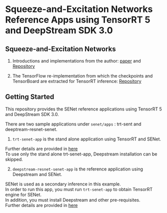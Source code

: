 
# Squeeze-and-Excitation Networks Reference Apps using TensorRT 5 and DeepStream SDK 3.0

## Squeeze-and-Excitation Networks ##

1. Introductions and implementations from the author: [paper](http://openaccess.thecvf.com/content_cvpr_2018/papers/Hu_Squeeze-and-Excitation_Networks_CVPR_2018_paper.pdf) and [Repository](https://github.com/hujie-frank/SENet)

2. The TensorFlow re-implementation from which the checkpoints and TensorBoard are extracted for TensorRT inference: [Repository](https://github.com/tensorpack/tensorpack/tree/master/examples/ResNet)

## Getting Started ##
This repository provides the SENet reference applications using TensorRT 5 and DeepStream SDK 3.0.

There are two sample applications under `senet/apps` : trt-sent and deeptream-resnet-senet.

1. `trt-senet-app` is the stand alone application using TensorRT and SENet.

  Further details are provided in [here](apps/trt-senet/README.md)<br/>
  To use only the stand alone trt-senet-app, Deepstream installation can be skipped.<br/>

2. `deepstream-resnet-senet-app` is the reference application using Deepstream and SENet.

  SENet is used as a secondary inference in this example.<br/>
  In order to run this app, you must run `trt-senet-app` to obtain TensorRT engine for SENet.<br/>
  In addition, you must install Deepstream and other pre-requisites.<br/>
  Further details are provided in [here](apps/deepstream-resnet-senet/README.md)<br/>
